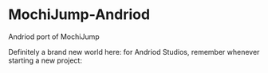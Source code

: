 # MochiJump-Andriod


Andriod port of MochiJump

Definitely a brand new world here: for Andriod Studios, remember whenever starting a new project:
<style name = "AppTheme" parent = "Base.Theme.AppCompat.Light.DarkActionBar"> <- must be set, default config is incorrect.


https://developer.android.com/guide/topics/ui/custom-components
